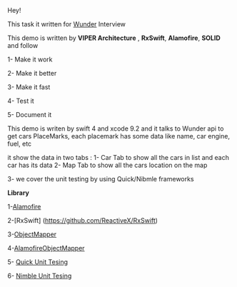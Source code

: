 Hey! 

This task it written for [Wunder](http://wunder.org) Interview

This demo is written by **VIPER Architecture** , **RxSwift**, **Alamofire**, **SOLID** and follow 

1- Make it work 

2- Make it better 

3- Make it fast

4- Test it 

5- Document it 

This demo is writen by swift 4 and xcode 9.2 and it talks to Wunder api to get cars PlaceMarks, each placemark has some data like name, car engine, fuel, etc

it show the data in two tabs :
1- Car Tab to show all the cars in list and each car has its data
2- Map Tab to show all the cars location on the map

3- we cover the unit testing by using Quick/Nibmle frameworks

**Library**

1-[Alamofire](https://github.com/Alamofire/Alamofire)

2-[RxSwift] (https://github.com/ReactiveX/RxSwift)

3-[ObjectMapper](https://github.com/Hearst-DD/ObjectMapper)

4-[AlamofireObjectMapper](https://github.com/tristanhimmelman/AlamofireObjectMapper)

5- [Quick Unit Tesing](https://github.com/Quick/Quick)

6- [Nimble Unit Tesing](https://github.com/Quick/Nimble)
